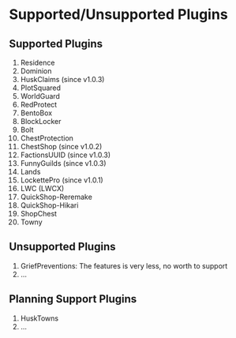 # Supported/Unsupported Plugins

## Supported Plugins

1. Residence
2. Dominion
3. HuskClaims (since v1.0.3)
4. PlotSquared
5. WorldGuard
6. RedProtect
7. BentoBox
8. BlockLocker
9. Bolt
10. ChestProtection
11. ChestShop (since v1.0.2)
12. FactionsUUID (since v1.0.3)
13. FunnyGuilds (since v1.0.3)
14. Lands
15. LockettePro (since v1.0.1)
16. LWC (LWCX)
17. QuickShop-Reremake
18. QuickShop-Hikari
19. ShopChest
20. Towny

## Unsupported Plugins

1. GriefPreventions: The features is very less, no worth to support
2. ...

## Planning Support Plugins

1. HuskTowns
2. ...
